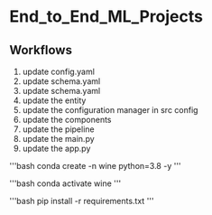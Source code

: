 # End_to_End_ML_Projects


## Workflows

1. update config.yaml
2. update schema.yaml
3. update schema.yaml
4. update the entity
5. update the configuration manager in src config
6. update the components
7. update the pipeline
8. update the main.py
9. update the app.py


'''bash
conda create -n wine python=3.8 -y
'''

'''bash
conda activate wine
'''

'''bash
pip install -r requirements.txt
'''
